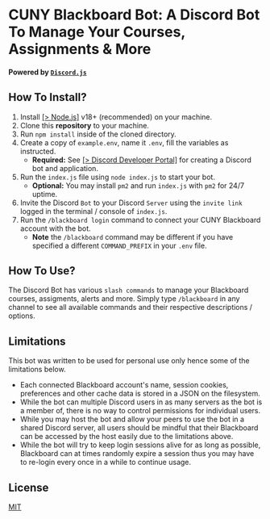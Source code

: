 # CUNY Blackboard Bot: A Discord Bot To Manage Your Courses, Assignments & More
#### Powered by [`Discord.js`](https://github.com/discordjs/discord.js)

## How To Install?

1. Install [[> Node.js]](https://nodejs.org/en/) v18+ (recommended) on your machine.
2. Clone this **repository** to your machine.
3. Run `npm install` inside of the cloned directory.
4. Create a copy of `example.env`, name it `.env`, fill the variables as instructed.
    - **Required:** See [[> Discord Developer Portal]](https://discord.com/developers/docs/intro) for creating a Discord bot and application.
5. Run the `index.js` file using `node index.js` to start your bot.
    - **Optional:** You may install `pm2` and run `index.js` with `pm2` for 24/7 uptime.
6. Invite the Discord `Bot` to your Discord `Server` using the `invite link` logged in the terminal / console of `index.js`.
7. Run the `/blackboard login` command to connect your CUNY Blackboard account with the bot.
    - **Note** the `/blackboard` command may be different if you have specified a different `COMMAND_PREFIX` in your `.env` file.

## How To Use?
The Discord Bot has various `slash commands` to manage your Blackboard courses, assigments, alerts and more. 
Simply type `/blackboard` in any channel to see all available commands and their respective descriptions / options.

## Limitations
This bot was written to be used for personal use only hence some of the limitations below.
- Each connected Blackboard account's name, session cookies, preferences and other cache data is stored in a JSON on the filesystem.
- While the bot can multiple Discord users in as many servers as the bot is a member of, there is no way to control permissions for individual users.
- While you may host the bot and allow your peers to use the bot in a shared Discord server, all users should be mindful that their Blackboard can be accessed by the host easily due to the limitations above.
- While the bot will try to keep login sessions alive for as long as possible, Blackboard can at times randomly expire a session thus you may have to re-login every once in a while to continue usage.

## License
[MIT](./LICENSE)
